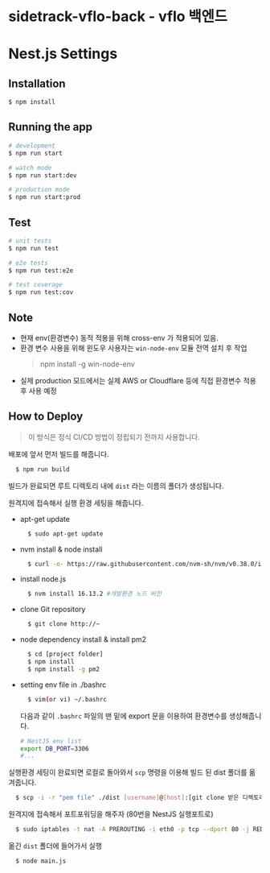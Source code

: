 # sidetrack-vflo-back - vflo 백엔드

# Nest.js Settings

## Installation

```bash
$ npm install
```

## Running the app

```bash
# development
$ npm run start

# watch mode
$ npm run start:dev

# production mode
$ npm run start:prod
```

## Test

```bash
# unit tests
$ npm run test

# e2e tests
$ npm run test:e2e

# test coverage
$ npm run test:cov
```

## Note

- 현재 env(환경변수) 동적 적용을 위해 cross-env 가 적용되어 있음.
- 환경 변수 사용을 위해 윈도우 사용자는 `win-node-env` 모듈 전역 설치 후 작업
  > npm install -g win-node-env
- 실제 production 모드에서는 실제 AWS or Cloudflare 등에 직접 환경변수 적용 후 사용 예정

## How to Deploy

> 이 방식은 정식 CI/CD 방법이 정립되기 전까지 사용합니다.

배포에 앞서 먼저 빌드를 해줍니다.

```bash
  $ npm run build
```

빌드가 완료되면 루트 디렉토리 내에 `dist` 라는 이름의 폴더가 생성됩니다.

원격지에 접속해서 실행 환경 세팅을 해줍니다.

- apt-get update
  ```bash
    $ sudo apt-get update
  ```
- nvm install & node install
  ```bash
    $ curl -o- https://raw.githubusercontent.com/nvm-sh/nvm/v0.38.0/install.sh | bash
  ```
- install node.js
  ```bash
    $ nvm install 16.13.2 #개발환경 노드 버전
  ```
- clone Git repository
  ```bash
    $ git clone http://~
  ```
- node dependency install & install pm2

  ```bash
    $ cd [project folder]
    $ npm install
    $ npm install -g pm2
  ```

- setting env file in ./bashrc
  ```bash
    $ vim(or vi) ~/.bashrc
  ```
  다음과 같이 `.bashrc` 파일의 맨 밑에 export 문을 이용하여 환경변수를 생성해줍니다.
  ```bash
  # NestJS env list
  export DB_PORT=3306
  #...
  ```

실행환경 세팅이 완료되면 로컬로 돌아와서 `scp` 명령을 이용해 빌드 된 dist 폴더를 옮겨줍니다.

```bash
  $ scp -i -r "pem file" ./dist [username]@[host]:[git clone 받은 디렉토리/]
```

원격지에 접속해서 포트포워딩을 해주자 (80번을 NestJS 실행포트로)

```bash
  $ sudo iptables -t nat -A PREROUTING -i eth0 -p tcp --dport 80 -j REDIRECT --to-port 8080
```

옮긴 `dist` 폴더에 들어가서 실행

```bash
  $ node main.js
```

